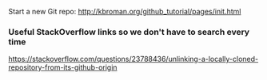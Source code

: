 


Start a new Git repo:
http://kbroman.org/github_tutorial/pages/init.html

### Useful StackOverflow links so we don't have to search every time

https://stackoverflow.com/questions/23788436/unlinking-a-locally-cloned-repository-from-its-github-origin